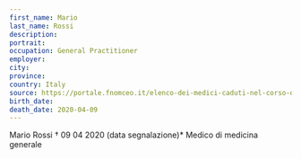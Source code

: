 ```yaml
---
first_name: Mario
last_name: Rossi
description: 
portrait: 
occupation: General Practitioner
employer: 
city: 
province: 
country: Italy
source: https://portale.fnomceo.it/elenco-dei-medici-caduti-nel-corso-dellepidemia-di-covid-19/
birth_date: 
death_date: 2020-04-09
---
```


Mario Rossi † 09 04 2020 (data segnalazione)*
Medico di medicina generale